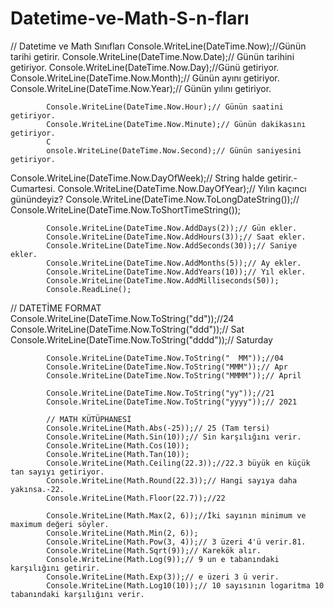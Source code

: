 # Datetime-ve-Math-S-n-fları 
 // Datetime ve Math Sınıfları
           Console.WriteLine(DateTime.Now);//Günün tarihi getirir.
            Console.WriteLine(DateTime.Now.Date);// Günün tarihini getiriyor.
            Console.WriteLine(DateTime.Now.Day);//Günü getiriyor.
            Console.WriteLine(DateTime.Now.Month);// Günün ayını getiriyor.
            Console.WriteLine(DateTime.Now.Year);// Günün yılını getiriyor.

            Console.WriteLine(DateTime.Now.Hour);// Günün saatini getiriyor.
            Console.WriteLine(DateTime.Now.Minute);// Günün dakikasını getiriyor.
            C
            onsole.WriteLine(DateTime.Now.Second);// Günün saniyesini getiriyor. 
            
            
 Console.WriteLine(DateTime.Now.DayOfWeek);// String halde getirir.- Cumartesi.
            Console.WriteLine(DateTime.Now.DayOfYear);// Yılın kaçıncı günündeyiz?
            Console.WriteLine(DateTime.Now.ToLongDateString());//
            Console.WriteLine(DateTime.Now.ToShortTimeString());

            Console.WriteLine(DateTime.Now.AddDays(2));// Gün ekler.
            Console.WriteLine(DateTime.Now.AddHours(3));// Saat ekler.
            Console.WriteLine(DateTime.Now.AddSeconds(30));// Saniye ekler.
            Console.WriteLine(DateTime.Now.AddMonths(5));// Ay ekler.
            Console.WriteLine(DateTime.Now.AddYears(10));// Yıl ekler.
            Console.WriteLine(DateTime.Now.AddMilliseconds(50));
            Console.ReadLine();


 // DATETİME FORMAT
            Console.WriteLine(DateTime.Now.ToString("dd"));//24
            Console.WriteLine(DateTime.Now.ToString("ddd"));// Sat
            Console.WriteLine(DateTime.Now.ToString("dddd"));// Saturday

            Console.WriteLine(DateTime.Now.ToString("  MM"));//04
            Console.WriteLine(DateTime.Now.ToString("MMM"));// Apr
            Console.WriteLine(DateTime.Now.ToString("MMMM"));// April

            Console.WriteLine(DateTime.Now.ToString("yy"));//21
            Console.WriteLine(DateTime.Now.ToString("yyyy"));// 2021

            // MATH KÜTÜPHANESİ
            Console.WriteLine(Math.Abs(-25));// 25 (Tam tersi)
            Console.WriteLine(Math.Sin(10));// Sin karşılığını verir.
            Console.WriteLine(Math.Cos(10));
            Console.WriteLine(Math.Tan(10));
            Console.WriteLine(Math.Ceiling(22.3));//22.3 büyük en küçük tan sayıyı getiriyor.
            Console.WriteLine(Math.Round(22.3));// Hangi sayıya daha yakınsa.-22.
            Console.WriteLine(Math.Floor(22.7));//22

            Console.WriteLine(Math.Max(2, 6));//İki sayının minimum ve maximum değeri söyler.
            Console.WriteLine(Math.Min(2, 6));
            Console.WriteLine(Math.Pow(3, 4));// 3 üzeri 4'ü verir.81.
            Console.WriteLine(Math.Sqrt(9));// Karekök alır.
            Console.WriteLine(Math.Log(9));// 9 un e tabanındaki karşılığını getirir.
            Console.WriteLine(Math.Exp(3));// e üzeri 3 ü verir.
            Console.WriteLine(Math.Log10(10));// 10 sayısının logaritma 10 tabanındaki karşılığını verir.
